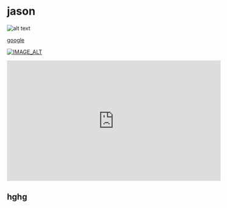 # jason




<img src="https://s.yimg.com/cv/apiv2/twfrontpage/logo/Yahoo-TW-desktop-FP@2x.png" alt="alt text" title="image Title" />

<a href="http://www.google.com">google</a>


[![IMAGE_ALT](https://img.youtube.com/vi/UmX4kyB2wfg/0.jpg)](https://www.youtube.com/watch?v=UmX4kyB2wfg)


<iframe width="560" height="315" src="https://www.youtube.com/embed/OyCN04p-uS8" title="YouTube video player" frameborder="0" allow="accelerometer; autoplay; clipboard-write; encrypted-media; gyroscope; picture-in-picture" allowfullscreen></iframe>


## hghg
